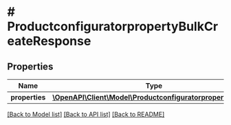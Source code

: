 # # ProductconfiguratorpropertyBulkCreateResponse

## Properties

Name | Type | Description | Notes
------------ | ------------- | ------------- | -------------
**properties** | [**\OpenAPI\Client\Model\ProductconfiguratorpropertyEntity[]**](ProductconfiguratorpropertyEntity.md) |  | [optional]

[[Back to Model list]](../../README.md#models) [[Back to API list]](../../README.md#endpoints) [[Back to README]](../../README.md)
